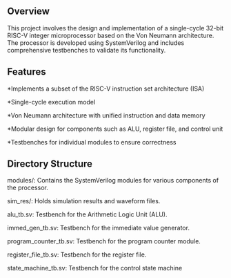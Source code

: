 ## Overview

This project involves the design and implementation of a single-cycle 32-bit RISC-V integer microprocessor based on the Von Neumann architecture. The processor is developed using SystemVerilog and includes comprehensive testbenches to validate its functionality.​

## Features

*Implements a subset of the RISC-V instruction set architecture (ISA)

*Single-cycle execution model

*Von Neumann architecture with unified instruction and data memory

*Modular design for components such as ALU, register file, and control unit

*Testbenches for individual modules to ensure correctness​

## Directory Structure

modules/: Contains the SystemVerilog modules for various components of the processor.

sim_res/: Holds simulation results and waveform files.

alu_tb.sv: Testbench for the Arithmetic Logic Unit (ALU).

immed_gen_tb.sv: Testbench for the immediate value generator.

program_counter_tb.sv: Testbench for the program counter module.

register_file_tb.sv: Testbench for the register file.

state_machine_tb.sv: Testbench for the control state machine
